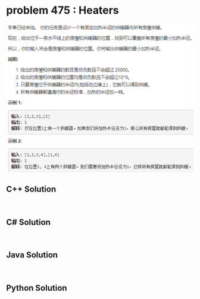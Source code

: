 
# problem 475 : Heaters

<img src="https://github.com/Peefy/PeefyLeetCode/blob/master/doc/401-500/475.Heaters/problem.png"/>

## C++ Solution

```c++



```

## C# Solution

```csharp



```

## Java Solution

```java



```

## Python Solution

```python



```





